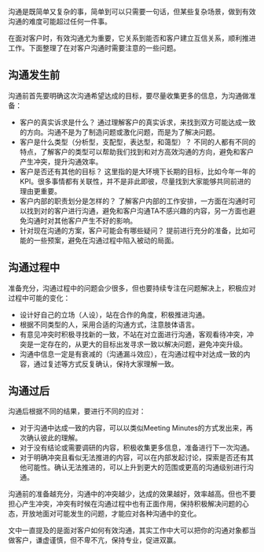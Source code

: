 沟通是既简单又复杂的事，简单到可以只需要一句话，但某些复杂场景，做到有效沟通的难度可能超过任何一件事。

在面对客户时，有效沟通尤为重要，它关系到能否和客户建立互信关系，顺利推进工作。下面整理了在对客户沟通时需要注意的一些问题。
## 沟通发生前
沟通前首先要明确这次沟通希望达成的目标，要尽量收集更多的信息，为沟通做准备：
- 客户的真实诉求是什么？
    通过理解客户的真实诉求，来找到双方可能达成一致的方向。沟通不是为了制造问题或激化问题，而是为了解决问题。
- 客户是什么类型（分析型，支配型，表达型，和蔼型）？
    不同的人都有不同的特点，了解客户的类型可以帮助我们找到和对方高效沟通的方向，避免和客户产生冲突，提升沟通效率。
- 客户是否还有其他的目标？
     这里指的是大环境下长期的目标，比如今年一年的KPI。很多事情都有关联性，并不是非此即彼，尽量找到大家能够共同前进的理由更重要。
- 客户内部的职责划分是怎样的？
    了解客户内部的工作安排，一方面在沟通时可以找到对的客户进行沟通，避免和客户沟通TA不感兴趣的内容，另一方面也避免沟通时对其他客户产生不好的影响。
- 针对现在沟通的方案，客户可能会有哪些疑问？
    提前进行充分的准备，比如可能的一些预案，避免在沟通过程中陷入被动的局面。
## 沟通过程中
准备充分，沟通过程中的问题会少很多，但也要持续专注在问题解决上，积极应对过程中可能的变化：
- 设计好自己的立场（人设），站在合作的角度，积极推进沟通。
- 根据不同类型的人，采用合适的沟通方式，注意肢体语言。
- 有意见冲突时积极寻找新的一致，不站在对立面进行沟通，客观看待冲突，冲突是一定存在的，从更大的目标出发寻求一致以解决问题，避免冲突升级。
- 沟通中信息一定是有衰减的（沟通漏斗效应），在沟通过程中对达成一致的内容，通过复述等方式反复确认，保持大家理解一致。

## 沟通过后
沟通后根据不同的结果，要进行不同的应对：
- 对于沟通中达成一致的内容，可以以类似Meeting Minutes的方式发出来，再次确认彼此的理解。
- 对于没有结论或需要调研的内容，积极收集更多信息，准备进行下一次沟通。
- 对于明确冲突且看似无法推进的内容，可以在内部发起讨论，探索是否还有其他可能性。确认无法推进的，可以上升到更大的范围或更高的沟通级别进行沟通。

沟通前的准备越充分，沟通中的冲突越少，达成的效果越好，效率越高。但也不要担心产生冲突，冲突有时候在沟通过程中也有正面作用，保持积极解决问题的心态，开放地面对可能发生的问题，才能应对各种沟通中的变化。

文中一直提及的是面对客户如何有效沟通，其实工作中大可以把你的沟通对象都当做客户，谦虚谨慎，但不卑不亢，保持专业，促进双赢。